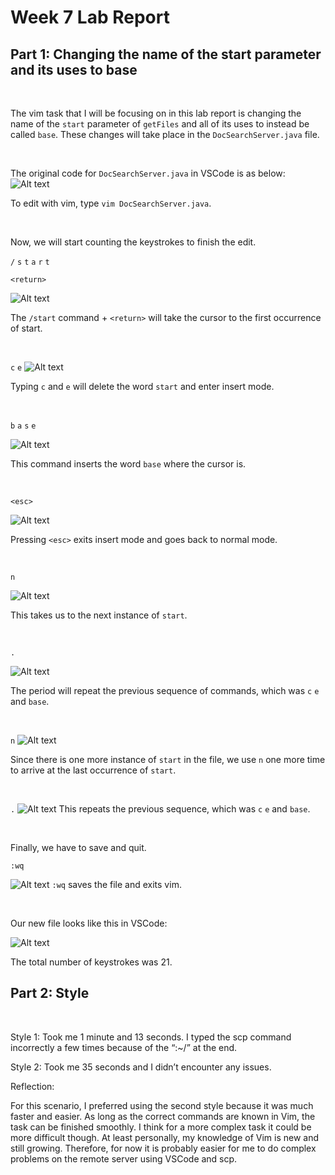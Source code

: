 # Week 7 Lab Report

## Part 1: Changing the name of the start parameter and its uses to base
<br>

The vim task that I will be focusing on in this lab report is changing the name of the ``start`` parameter of ``getFiles`` and all of its uses to instead be called ``base``. These changes will take place in the ``DocSearchServer.java`` file.

<br>

The original code for ``DocSearchServer.java`` in VSCode is as below:
![Alt text](W7%20SS/original%20code.png)


To edit with vim, type ``vim DocSearchServer.java``. 

<br>

Now, we will start counting the keystrokes to finish the edit. 

``/`` ``s`` ``t`` ``a`` ``r`` ``t`` 

``<return>``

![Alt text](W7%20SS/start.png)

The ``/start`` command + ``<return>`` will take the cursor to the first occurrence of start. 

<br>

``c`` ``e``
![Alt text](W7%20SS/ce.png)

Typing ``c`` and ``e`` will delete the word ``start`` and enter insert mode. 

<br>

``b`` ``a`` ``s`` ``e``

![Alt text](W7%20SS/base.png)

This command inserts the word ``base`` where the cursor is. 

<br>

``<esc>``

![Alt text](W7%20SS/esc.png)

Pressing ``<esc>`` exits insert mode and goes back to normal mode. 

<br>

``n``

![Alt text](W7%20SS/n.png)

This takes us to the next instance of ``start``.

<br>

``.``

![Alt text](W7%20SS/..png)

The period will repeat the previous sequence of commands, which was ``c`` ``e`` and ``base``.


<br>

``n``
![Alt text](W7%20SS/n2.png)

Since there is one more instance of ``start`` in the file, we use ``n`` one more time to arrive at the last occurrence of ``start``.

<br>

``.``
![Alt text](W7%20SS/.2.png)
This repeats the previous sequence, which was ``c`` ``e`` and ``base``.

<br>

Finally, we have to save and quit.

``:wq``

![Alt text](W7%20SS/saveandexit.png)
``:wq`` saves the file and exits vim.

<br>

Our new file looks like this in VSCode:

![Alt text](W7%20SS/new.png)

The total number of keystrokes was 21. 

## Part 2: Style
<br>

Style 1: Took me 1 minute and 13 seconds. I typed the scp command incorrectly a few times because of the “:~/” at the end.

Style 2: Took me 35 seconds and I didn’t encounter any issues. 
<br>


Reflection:

For this scenario, I preferred using the second style because it was much faster and easier. As long as the correct commands are known in Vim, the task can be finished smoothly. I think for a more complex task it could be more difficult though. At least personally, my knowledge of Vim is new and still growing. Therefore, for now it is probably easier for me to do complex problems on the remote server using VSCode and scp. 
